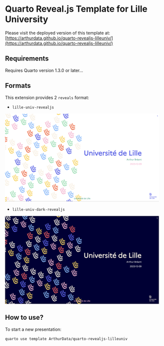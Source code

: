 # Quarto Reveal.js Template for Lille University

Please visit the deployed version of this template at:  
[https://arthurdata.github.io/quarto-revealjs-lilleuniv/](https://arthurdata.github.io/quarto-revealjs-lilleuniv/)

## Requirements

Requires Quarto version 1.3.0 or later...

## Formats

This extension provides 2 `reveals` format:

- `lille-univ-revealjs`

![Screenshot of lille-univ-revealjs theme](theme.png)

- `lille-univ-dark-revealjs`

![Screenshot of lille-univ-dark-revealjs theme](dark-theme.png)

## How to use?

To start a new presentation:

```bash
quarto use template ArthurData/quarto-revealjs-lilleuniv
```
